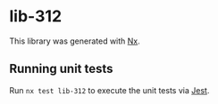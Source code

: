 # lib-312

This library was generated with [Nx](https://nx.dev).

## Running unit tests

Run `nx test lib-312` to execute the unit tests via [Jest](https://jestjs.io).
